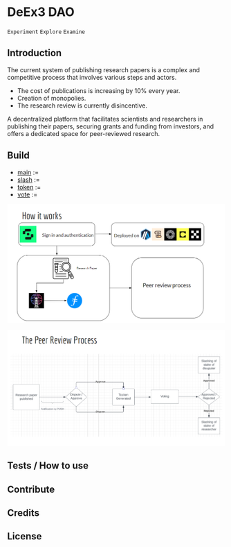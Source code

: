 # **DeEx3 DAO**
``Experiment`` ``Explore`` ``Examine``
## Introduction
The current system of publishing research papers is a complex and competitive process that involves various steps and actors.
- The cost of publications is increasing by 10% every year.
- Creation of monopolies.
- The research review is currently disincentive.

A decentralized platform that facilitates scientists and researchers in publishing their papers, securing grants and funding from investors, and offers a dedicated space for peer-reviewed research.
## Build
- [main](https://github.com/DeCarb-ETH/ethindia-solidity/blob/main/main.sol) := 
- [slash](https://github.com/DeCarb-ETH/ethindia-solidity/blob/main/slash.sol) :=
- [token](https://github.com/DeCarb-ETH/ethindia-solidity/blob/main/token.sol) :=
- [vote](https://github.com/DeCarb-ETH/ethindia-solidity/blob/main/vote.sol) :=

![Working Process](https://github.com/DeCarb-ETH/ethindia-solidity/blob/main/Working.png)

![Peer Review Process](https://github.com/DeCarb-ETH/ethindia-solidity/blob/main/peer%20review%20process.png)
## Tests / How to use
## Contribute
## Credits
## License



